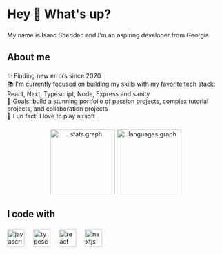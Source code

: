 <h1 align="left">Hey 👋 What's up?</h1>

###

<p align="left">My name is Isaac Sheridan and I'm an aspiring developer from Georgia</p>

###

<h2 align="left">About me</h2>

###

<p align="left">✨ Finding new errors since 2020<br>📚 I'm currently focused on building my skills with my favorite tech stack: React, Next, Typescript, Node, Express and sanity<br>🎯 Goals: build a stunning portfolio of passion projects, complex tutorial projects, and collaboration projects<br>🎲 Fun fact: I love to play airsoft</p>

###

<div align="center">
  <img src="https://github-readme-stats.vercel.app/api?username=newdevcoding&hide_title=false&hide_rank=false&show_icons=true&include_all_commits=true&count_private=true&disable_animations=false&theme=dracula&locale=en&hide_border=false&order=1" height="150" alt="stats graph"  />
  <img src="https://github-readme-stats.vercel.app/api/top-langs?username=newdevcoding&locale=en&hide_title=false&layout=compact&card_width=320&langs_count=5&theme=dracula&hide_border=false&order=2" height="150" alt="languages graph"  />
</div>

###

<h2 align="left">I code with</h2>

###

<div align="left">
  <img src="https://cdn.jsdelivr.net/gh/devicons/devicon/icons/javascript/javascript-original.svg" height="40" alt="javascript logo"  />
  <img width="12" />
  <img src="https://cdn.jsdelivr.net/gh/devicons/devicon/icons/typescript/typescript-original.svg" height="40" alt="typescript logo"  />
  <img width="12" />
  <img src="https://cdn.jsdelivr.net/gh/devicons/devicon/icons/react/react-original.svg" height="40" alt="react logo"  />
  <img width="12" />
  <img src="https://cdn.jsdelivr.net/gh/devicons/devicon/icons/nextjs/nextjs-original.svg" height="40" alt="nextjs logo"  />
</div>

###
